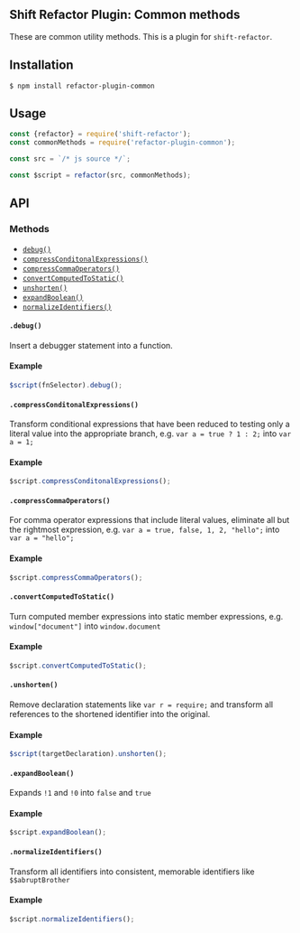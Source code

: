 ## Shift Refactor Plugin: Common methods

These are common utility methods. This is a plugin for `shift-refactor`.

## Installation

```
$ npm install refactor-plugin-common
```

## Usage

```js
const {refactor} = require('shift-refactor');
const commonMethods = require('refactor-plugin-common');

const src = `/* js source */`;

const $script = refactor(src, commonMethods);
```

## API

### Methods

- [`debug()`](#debug)
- [`compressConditonalExpressions()`](#compressConditonalExpressions)
- [`compressCommaOperators()`](#compressCommaOperators)
- [`convertComputedToStatic()`](#convertComputedToStatic)
- [`unshorten()`](#unshorten)
- [`expandBoolean()`](#expandBoolean)
- [`normalizeIdentifiers()`](#normalizeIdentifiers)

#### `.debug()`

Insert a debugger statement into a function.

#### Example

```js
$script(fnSelector).debug();
```

#### `.compressConditonalExpressions()`

Transform conditional expressions that have been reduced to testing only a literal value into the appropriate branch, e.g. `var a = true ? 1 : 2;` into `var a = 1;`

#### Example

```js
$script.compressConditonalExpressions();
```

#### `.compressCommaOperators()`

For comma operator expressions that include literal values, eliminate all but the rightmost expression, e.g. `var a = true, false, 1, 2, "hello";` into `var a = "hello";`

#### Example

```js
$script.compressCommaOperators();
```

#### `.convertComputedToStatic()`

Turn computed member expressions into static member expressions, e.g. `window["document"]` into `window.document`

#### Example

```js
$script.convertComputedToStatic();
```

#### `.unshorten()`

Remove declaration statements like `var r = require;` and transform all references to the shortened identifier into the original.

#### Example

```js
$script(targetDeclaration).unshorten();
```

#### `.expandBoolean()`

Expands `!1` and `!0` into `false` and `true`

#### Example

```js
$script.expandBoolean();
```

#### `.normalizeIdentifiers()`

Transform all identifiers into consistent, memorable identifiers like `$$abruptBrother`

#### Example

```js
$script.normalizeIdentifiers();
```
